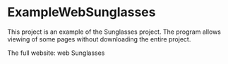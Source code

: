 # ExampleWebSunglasses
This project is an example of the Sunglasses project. The program allows viewing of some pages without downloading the entire project.

The full website: <a link="https://github.com/Harelazimtas/Web-Sunglasses-Shop">web Sunglasses</a>
